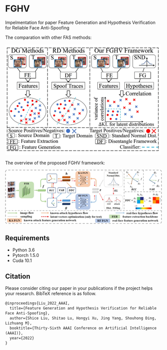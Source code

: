 # FGHV
Impelmentation for paper Feature Generation and Hypothesis Verification for Reliable Face Anti-Spoofing

The comparation with other FAS methods:

<img src="https://github.com/lustoo/FGHV/blob/main/figures/compare_with_others.jpg" width = "500" text-align="center" />

The overview of the proposed FGHV framework:

<img src="https://github.com/lustoo/FGHV/blob/main/figures/main_framework.jpg" width = "800" text-align = "center" />

## Requirements

- Python 3.6 
- Pytorch 1.5.0
- Cuda 10.1

## Citation

Please consider citing our paper in your publications if the project helps your research. BibTeX reference is as follow.

```
@inproceedings{Liu_2022_AAAI,
  title={Feature Generation and Hypothesis Verification for Reliable Face Anti-Spoofing},
  author={Shice Liu, Shitao Lu, Hongyi Xu, Jing Yang, Shouhong Ding, Lizhuang M},
  booktitle={Thirty-Sixth AAAI Conference on Artificial Intelligence (AAAI)},
  year={2022}
}

```



